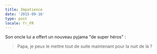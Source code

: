 ```yaml
---
title: Impatience
date: '2015-09-16'
type: post
locale: fr_FR
---
```


Son oncle lui a offert un nouveau pyjama "de super héros" :

> Papa, je peux le mettre tout de suite maintenant pour la nuit de là ?

